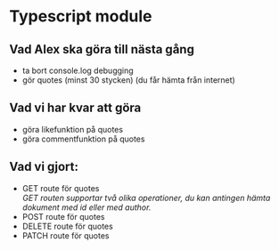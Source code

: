 
# Typescript module

## Vad Alex ska göra till nästa gång
* ta bort console.log debugging
* gör quotes (minst 30 stycken) (du får hämta från internet)

## Vad vi har kvar att göra
* göra likefunktion på quotes
* göra commentfunktion på quotes

## Vad vi gjort:
* GET route för quotes   
*GET routen supportar två olika operationer, du kan antingen hämta dokument med id eller med author.*
* POST route för quotes
* DELETE route för quotes
* PATCH route för quotes
